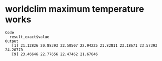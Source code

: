 # worldclim maximum temperature works

    Code
      result_exact$value
    Output
       [1] 21.12826 20.88393 22.50507 22.94225 21.82811 23.18671 23.57393 24.20770
       [9] 23.46646 22.77656 22.47462 21.67646

